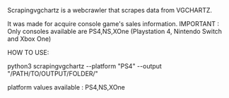 Scrapingvgchartz is a webcrawler that scrapes data from VGCHARTZ.

It was made for acquire console game's sales information.
IMPORTANT : Only consoles available are PS4,NS,XOne (Playstation 4, Nintendo Switch and Xbox One)

HOW TO USE:

python3 scrapingvgchartz --platform "PS4" --output "/PATH/TO/OUTPUT/FOLDER/"

platform values available : PS4,NS,XOne
